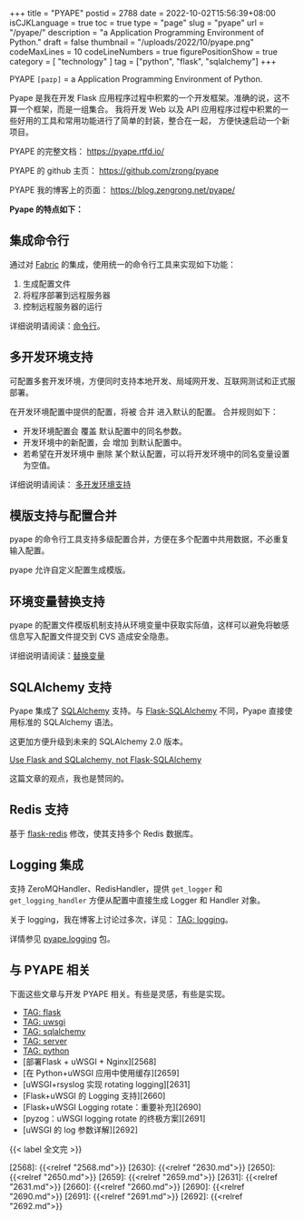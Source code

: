 +++
title = "PYAPE"
postid = 2788
date = 2022-10-02T15:56:39+08:00
isCJKLanguage = true
toc = true
type = "page"
slug = "pyape"
url = "/pyape/"
description = "a Application Programming Environment of Python."
draft = false
thumbnail = "/uploads/2022/10/pyape.png"
codeMaxLines = 10
codeLineNumbers = true
figurePositionShow = true
category = [ "technology" ]
tag = ["python", "flask", "sqlalchemy"]
+++

PYAPE ``[paɪp]`` = a Application Programming Environment of Python.

<!--more-->

Pyape 是我在开发 Flask 应用程序过程中积累的一个开发框架。准确的说，这不算一个框架，而是一组集合。
我将开发 Web 以及 API 应用程序过程中积累的一些好用的工具和常用功能进行了简单的封装，整合在一起，
方便快速启动一个新项目。

PYAPE 的完整文档： <https://pyape.rtfd.io/>

PYAPE 的 github 主页： <https://github.com/zrong/pyape>

PYAPE 我的博客上的页面： <https://blog.zengrong.net/pyape/>

**Pyape 的特点如下：**

## 集成命令行

通过对 [Fabric][fabric] 的集成，使用统一的命令行工具来实现如下功能：

1. 生成配置文件
2. 将程序部署到远程服务器
3. 控制远程服务器的运行

详细说明请阅读：[命令行][command]。

## 多开发环境支持

可配置多套开发环境，方便同时支持本地开发、局域网开发、互联网测试和正式服部署。

在开发环境配置中提供的配置，将被 合并 进入默认的配置。 合并规则如下：

- 开发环境配置会 覆盖 默认配置中的同名参数。
- 开发环境中的新配置，会 增加 到默认配置中。
- 若希望在开发环境中 删除 某个默认配置，可以将开发环境中的同名变量设置为空值。

详细说明请阅读： [多开发环境支持][multi_env]

## 模版支持与配置合并

pyape 的命令行工具支持多级配置合并，方便在多个配置中共用数据，不必重复输入配置。

pyape 允许自定义配置生成模版。

## 环境变量替换支持

pyape 的配置文件模版机制支持从环境变量中获取实际值，这样可以避免将敏感信息写入配置文件提交到 CVS 造成安全隐患。

详细说明请阅读：[替换变量][pyape_toml_substitution]

## SQLAlchemy 支持

Pyape 集成了 [SQLAlchemy][sqlalchemy] 支持。与 [Flask-SQLAlchemy][flask-sqlalchemy] 不同，Pyape 直接使用标准的 SQLAlchemy 语法。

这更加方便升级到未来的 SQLAlchemy 2.0 版本。

[Use Flask and SQLalchemy, not Flask-SQLAlchemy](https://towardsdatascience.com/use-flask-and-sqlalchemy-not-flask-sqlalchemy-5a64fafe22a4?gi=dd7c37dae9bf)

这篇文章的观点，我也是赞同的。

## Redis 支持

基于 [flask-redis](https://github.com/underyx/flask-redis) 修改，使其支持多个 Redis 数据库。

## Logging 集成

支持 ZeroMQHandler、RedisHandler，提供 `get_logger` 和 `get_logging_handler` 方便从配置中直接生成 Logger 和 Handler 对象。

关于 logging，我在博客上讨论过多次，详见： [TAG: logging](https://blog.zengrong.net/tag/logging/)。

详情参见 [pyape.logging][pyape_logging] 包。

## 与 PYAPE 相关

下面这些文章与开发 PYAPE 相关。有些是灵感，有些是实现。

- [TAG: flask](https://blog.zengrong.net/tag/flask/)
- [TAG: uwsgi](https://blog.zengrong.net/tag/uwsgi/)
- [TAG: sqlalchemy](https://blog.zengrong.net/tag/sqlalchemy/)
- [TAG: server](https://blog.zengrong.net/tag/server/)
- [TAG: python](https://blog.zengrong.net/tag/python/)
- [部署Flask + uWSGI + Nginx][2568]
- [在 Python+uWSGI 应用中使用缓存][2659]
- [uWSGI+rsyslog 实现 rotating logging][2631]
- [Flask+uWSGI 的 Logging 支持][2660]
- [Flask+uWSGI Logging rotate：重要补充][2690]
- [pyzog：uWSGI logging rotate 的终极方案][2691]
- [uWSGI 的 log 参数详解][2692]

{{< label 全文完 >}}

[fabric]: https://www.fabfile.org/
[command]: https://pyape.readthedocs.io/zh_CN/latest/command.html
[multi_env]: https://pyape.readthedocs.io/zh_CN/latest/configuration.html#multi-env
[pyape_toml_substitution]: https://pyape.readthedocs.io/zh_CN/latest/configuration.html#pyape-toml-substitution
[sqlalchemy]:  https://www.sqlalchemy.org/
[flask-sqlalchemy]: https://flask-sqlalchemy.palletsprojects.com/
[pyape_logging]: https://pyape.readthedocs.io/zh_CN/latest/reference.html#pyape-logging

[2568]: {{<relref "2568.md">}}
[2630]: {{<relref "2630.md">}}
[2650]: {{<relref "2650.md">}}
[2659]: {{<relref "2659.md">}}
[2631]: {{<relref "2631.md">}}
[2660]: {{<relref "2660.md">}}
[2690]: {{<relref "2690.md">}}
[2691]: {{<relref "2691.md">}}
[2692]: {{<relref "2692.md">}}
